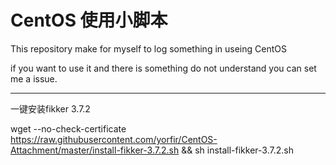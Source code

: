 # CentOS 使用小脚本

This repository make for myself to log something in useing CentOS

if you want to use it and there is something do not understand you can set me a issue.

-----------------------------------------------
一键安装fikker 3.7.2

wget --no-check-certificate https://raw.githubusercontent.com/yorfir/CentOS-Attachment/master/install-fikker-3.7.2.sh && sh install-fikker-3.7.2.sh
